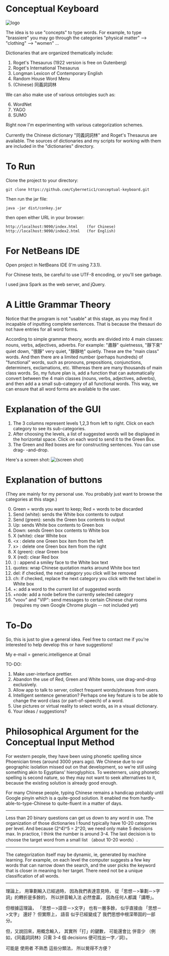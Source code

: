 Conceptual Keyboard
===================

<img src="https://sites.google.com/site/cyberneticorganism01/downloads/octopus.png?attredirects=0" alt="logo" title="Conkey"/>

The idea is to use "concepts" to type words.  For example, to type "brassiere"
you may go through the categories "physical matter" --> "clothing" --> "women" ...

Dictionaries that are organized thematically include:

1. Roget's Thesaurus (1922 version is free on Gutenberg)
2. Roget's International Thesaurus
3. Longman Lexicon of Contemporary English
4. Random House Word Menu
5. (Chinese) 同義詞詞林

We can also make use of various ontologies such as:

6. WordNet
7. YAGO
8. SUMO

Right now I'm experimenting with various categorization schemes.

Currently the Chinese dictionary "同義詞詞林" and Roget's Thesaurus are available.
The sources of dictionaries and my scripts for working with them are included in
the "dictionaries" directory.

To Run
=======

Clone the project to your directory:

    git clone https://github.com/Cybernetic1/conceptual-keyboard.git

Then run the jar file:

    java -jar dist/conkey.jar

then open either URL in your browser:

    http://localhost:9090/index.html    (for Chinese)
    http://localhost:9090/index2.html   (for English)

For NetBeans IDE
=================

Open project in NetBeans IDE (I'm using 7.3.1).

For Chinese texts, be careful to use UTF-8 encoding, or you'll see garbage.

I used java Spark as the web server, and jQuery.


A Little Grammar Theory
=========================

Notice that the program is not "usable" at this stage, as you may find it
incapable of inputting complete sentences.  That is because the thesauri do not
have entries for all word forms.

According to simple grammar theory, words are divided into 4 main classes:
nouns, verbs, adjectives, adverbs.  For example:
"肅靜" quietnesss, "靜下來" quiet down, "很靜" very quiet, "靜靜地" quietly.
These are the "main class" words.  And then there are a limited number (perhaps
hundreds) of "functional" words, such as pronouns, prepositions, conjunctions,
determiners, exclamations, etc.  Whereas there are many thousands of main class
words.  So, my future plan is, add a function that can automatically convert
between the 4 main classes (nouns, verbs, adjectives, adverbs), and then add a
a small sub-category of all functional words.  This way, we can ensure that all
word forms are available to the user.

Explanation of the GUI
========================

1. The 3 columns represent levels 1,2,3 from left to right.  Click on each
   category to see its sub-categories.
2. After choosing the levels, a list of suggested words will be displayed in
   the horizontal space.  Click on each word to send it to the Green Box.
3. The Green and Red boxes are for constructing sentences.  You can use drag-
   -and-drop.

Here's a screen shot:
<img src="https://raw.github.com/Cybernetic1/conceptual-keyboard/master/Screenshot_Chinese_synonym.png" alt="(screen shot)" title="Screen shot"/>

Explanation of buttons
==========================

(They are mainly for my personal use.  You probably just want to browse the
categories at this stage.)

0. Green = words you want to keep;
   Red = words to be discarded
1. Send (white): sends the White box contents to output
2. Send (green): sends the Green box contents to output
3. Up: sends White box contents to Green box
4. Down: sends Green box contents to White box
5. X (white): clear White box
6. <x : delete one Green box item from the left
7. x> : delete one Green box item from the right
8. X (green): clear Green box
9. X (red): clear Red box
10. :) : append a smiley face to the White box text
11. quotes: wrap Chinese quotation marks around White box text
12. del: if checked, the next category you click will be removed
13. ch:  if checked, replace the next category you click with the text label
         in White box
14. +: add a word to the current list of suggested words
15. +node: add a node before the currently selected category
16. "voov" and "VIP":  send messages to certain Chinese chat rooms (requires
    my own Google Chrome plugin -- not included yet)

To-Do
=======

So, this is just to give a general idea.  Feel free to contact me if you're
interested to help develop this or have suggestions!

My e-mail = generic.intelligence at Gmail

TO-DO:

1. Make user-interface prettier.
2. Abandon the use of Red, Green and White boxes, use drag-and-drop exclusively.
3. Allow app to talk to server, collect frequent words/phrases from users.
4. Intelligent sentence generation?  Perhaps one key feature is to be able to
   change the word class (or part-of-speech) of a word.
5. Use pictures or virtual reality to select words, as in a visual dictionary.
6. Your ideas / suggestions?

Philosophical Argument for the Conceptual Input Method
========================================================

For western people, they have been using phonetic spelling since Phoenician times (around 3000 years ago).  We Chinese due to our geographic isolation missed out on that development, so we're still using something akin to Egyptians' hieroglyphics.  To westerners, using phonetic spelling is second nature, so they may not want to seek alternatives to it, because the existing solution is already good enough.

For many Chinese people, typing Chinese remains a handicap probably until Google pinyin which is a quite-good solution.  It enabled me from hardly-able-to-type-Chinese to quite-fluent in a matter of days.

* * *

Less than 20 binary questions can get us down to any word in use.  The organization of those dictionaries I found typically have 10-20 categories per level.  And because (2^4)^5 = 2^20, we need only make 5 decisions max.  In practice, I think the number is around 3-4.  The last decision is to choose the target word from a small list （about 10-20 words）.

* * *

​The categorization itself may be dynamic​, ie, generated by machine learning.  For example, on each level the computer suggests a few key words that can narrow down the search, and the user picks the keyword that is closer in meaning to her target.  There need not be a unique classification of all words.

* * *

理論上， 用筆劃輸入已經過時， 因為我們表達意見時， 從「思想－>筆劃－>字詞」的轉折是多餘的，
所以拼音輸入法 必然會贏， 因為任何人都識「講嘢」。

但根據這理論， 「思想－>語音－>文字」 也有一層多餘， 似乎直接由 「思想－>文字」 還好？
但實際上， 語音 似乎已經變成了 我們思想中根深蒂固的一部分。

但，又說回來，用概念輸入， 其實所「打」的鍵數， 可能還會比 併音少 （例如，《同義詞詞林》只需
3-4 個 decisions 便可找出一字／詞）。

可能是 使用者 不熟悉 這些分類法， 所以覺得不方便？